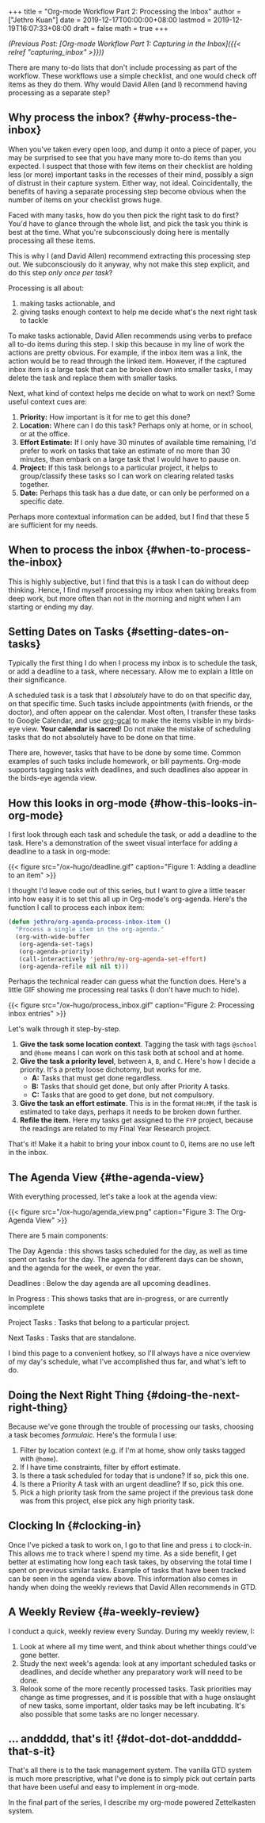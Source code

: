 +++
title = "Org-mode Workflow Part 2: Processing the Inbox"
author = ["Jethro Kuan"]
date = 2019-12-17T00:00:00+08:00
lastmod = 2019-12-19T16:07:33+08:00
draft = false
math = true
+++

_(Previous Post: [Org-mode Workflow Part 1: Capturing in the Inbox]({{< relref "capturing_inbox" >}}))_

There are many to-do lists that don't include processing as part of
the workflow. These workflows use a simple checklist, and one would
check off items as they do them. Why would David Allen (and I)
recommend having processing as a separate step?


## Why process the inbox? {#why-process-the-inbox}

When you've taken every open loop, and dump it onto a piece of paper,
you may be surprised to see that you have many more to-do items than
you expected. I suspect that those with few items on their checklist
are holding less (or more) important tasks in the recesses of their
mind, possibly a sign of distrust in their capture system. Either way,
not ideal. Coincidentally, the benefits of having a separate
processing step become obvious when the number of items on your
checklist grows huge.

Faced with many tasks, how do you then pick the right task to do
first? You'd have to glance through the whole list, and pick the task
you think is best at the time. What you're subconsciously doing here
is mentally processing all these items.

This is why I (and David Allen) recommend extracting this processing
step out. We subconsciously do it anyway, why not make this step
explicit, and do this step _only once per task_?

Processing is all about:

1.  making tasks actionable, and
2.  giving tasks enough context to help me decide what's the next right
    task to tackle

To make tasks actionable, David Allen recommends using verbs to
preface all to-do items during this step. I skip this because in my
line of work the actions are pretty obvious. For example, if the inbox
item was a link, the action would be to read through the linked item.
However, if the captured inbox item is a large task that can be broken
down into smaller tasks, I may delete the task and replace them with
smaller tasks.

Next, what kind of context helps me decide on what to work on next?
Some useful context cues are:

1.  **Priority:** How important is it for me to get this done?
2.  **Location:** Where can I do this task? Perhaps only at home, or in
    school, or at the office.
3.  **Effort Estimate:** If I only have 30 minutes of available time
    remaining, I'd prefer to work on tasks that take an estimate of no
    more than 30 minutes, than embark on a large task that I would have
    to pause on.
4.  **Project:** If this task belongs to a particular project, it helps
    to group/classify these tasks so I can work on clearing related
    tasks together.
5.  **Date:** Perhaps this task has a due date, or can only be performed
    on a specific date.

Perhaps more contextual information can be added, but I find that
these 5 are sufficient for my needs.


## When to process the inbox {#when-to-process-the-inbox}

This is highly subjective, but I find that this is a task I can do
without deep thinking. Hence, I find myself processing my inbox when
taking breaks from deep work, but more often than not in the morning
and night when I am starting or ending my day.


## Setting Dates on Tasks {#setting-dates-on-tasks}

Typically the first thing I do when I process my inbox is to schedule
the task, or add a deadline to a task, where necessary. Allow me to
explain a little on their significance.

A scheduled task is a task that I _absolutely_ have to do on that
specific day, on that specific time. Such tasks include appointments
(with friends, or the doctor), and often appear on the calendar. Most
often, I transfer these tasks to Google Calendar, and use [org-gcal](https://github.com/myuhe/org-gcal.el) to
make the items visible in my birds-eye view. **Your calendar is
sacred**! Do not make the mistake of scheduling tasks that do not
absolutely have to be done on that time.

There are, however, tasks that have to be done by some time. Common
examples of such tasks include homework, or bill payments. Org-mode
supports tagging tasks with deadlines, and such deadlines also appear
in the birds-eye agenda view.


## How this looks in org-mode {#how-this-looks-in-org-mode}

I first look through each task and schedule the task, or add a
deadline to the task. Here's a demonstration of the sweet visual
interface for adding a deadline to a task in org-mode:

{{< figure src="/ox-hugo/deadline.gif" caption="Figure 1: Adding a deadline to an item" >}}

I thought I'd leave code out of this series, but I want to give a
little teaser into how easy it is to set this all up in Org-mode's
org-agenda. Here's the function I call to process each inbox item:

```lisp
(defun jethro/org-agenda-process-inbox-item ()
  "Process a single item in the org-agenda."
  (org-with-wide-buffer
   (org-agenda-set-tags)
   (org-agenda-priority)
   (call-interactively 'jethro/my-org-agenda-set-effort)
   (org-agenda-refile nil nil t)))
```

Perhaps the technical reader can guess what the function does. Here's
a little GIF showing me processing real tasks (I don't have much to
hide).

{{< figure src="/ox-hugo/process_inbox.gif" caption="Figure 2: Processing inbox entries" >}}

Let's walk through it step-by-step.

1.  **Give the task some location context**. Tagging the task with tags
    `@school` and `@home` means I can work on this task both at school
    and at home.
2.  **Give the task a priority level**, between `A`, `B`, and `C`. Here's how I
    decide a priority. It's a pretty loose dichotomy, but works for me.
    -   **A:** Tasks that must get done regardless.
    -   **B:** Tasks that should get done, but only after Priority A tasks.
    -   **C:** Tasks that are good to get done, but not compulsory.
3.  **Give the task an effort estimate**. This is in the format `HH:MM`,
    if the task is estimated to take days, perhaps it needs to be
    broken down further.
4.  **Refile the item.** Here my tasks get assigned to the `FYP` project,
    because the readings are related to my Final Year Research project.

That's it! Make it a habit to bring your inbox count to 0, items are
no use left in the inbox.


## The Agenda View {#the-agenda-view}

With everything processed, let's take a look at the agenda view:

{{< figure src="/ox-hugo/agenda_view.png" caption="Figure 3: The Org-Agenda View" >}}

There are 5 main components:

The Day Agenda
: this shows tasks scheduled for the day, as well as
    time spent on tasks for the day. The agenda for different days can
    be shown, and the agenda for the week, or even the year.

Deadlines
: Below the day agenda are all upcoming deadlines.

In Progress
: This shows tasks that are in-progress, or are
    currently incomplete

Project Tasks
: Tasks that belong to a particular project.

Next Tasks
: Tasks that are standalone.

I bind this page to a convenient hotkey, so I'll always have a nice
overview of my day's schedule, what I've accomplished thus far, and
what's left to do.


## Doing the Next Right Thing {#doing-the-next-right-thing}

Because we've gone through the trouble of processing our tasks,
choosing a task becomes _formulaic_. Here's the formula I
use:

1.  Filter by location context (e.g. if I'm at home, show only tasks
    tagged with `@home`).
2.  If I have time constraints, filter by effort estimate.
3.  Is there a task scheduled for today that is undone? If so, pick this one.
4.  Is there a Priority A task with an urgent deadline? If so, pick
    this one.
5.  Pick a high priority task from the same project if the previous
    task done was from this project, else pick any high priority task.


## Clocking In {#clocking-in}

Once I've picked a task to work on, I go to that line and press `i` to
clock-in. This allows me to track where I spend my time. As a side
benefit, I get better at estimating how long each task takes, by
observing the total time I spent on previous similar tasks. Example of
tasks that have been tracked can be seen in the agenda view above.
This information also comes in handy when doing the weekly reviews
that David Allen recommends in GTD.


## A Weekly Review {#a-weekly-review}

I conduct a quick, weekly review every Sunday. During my weekly
review, I:

1.  Look at where all my time went, and think about whether things
    could've gone better.
2.  Study the next week's agenda: look at any important scheduled tasks
    or deadlines, and decide whether any preparatory work will need to
    be done.
3.  Relook some of the more recently processed tasks. Task priorities
    may change as time progresses, and it is possible that with a huge
    onslaught of new tasks, some important, older tasks may be left
    incubating. It's also possible that some tasks are no longer
    necessary.


## ... anddddd, that's it! {#dot-dot-dot-anddddd-that-s-it}

That's all there is to the task management system. The vanilla GTD
system is much more prescriptive, what I've done is to simply pick out
certain parts that have been useful and easy to implement in org-mode.

In the final part of the series, I describe my org-mode powered
Zettelkasten system.
